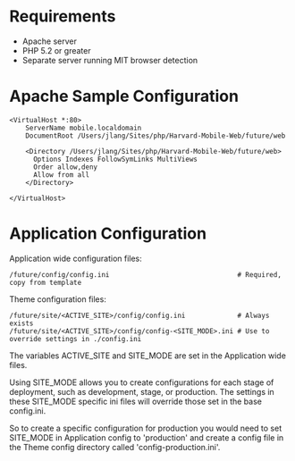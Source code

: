 # Requirements

* Apache server
* PHP 5.2 or greater
* Separate server running MIT browser detection

# Apache Sample Configuration

	<VirtualHost *:80>
		ServerName mobile.localdomain
		DocumentRoot /Users/jlang/Sites/php/Harvard-Mobile-Web/future/web
		
		<Directory /Users/jlang/Sites/php/Harvard-Mobile-Web/future/web>
		  Options Indexes FollowSymLinks MultiViews
		  Order allow,deny
		  Allow from all
		</Directory>
		
	</VirtualHost>

# Application Configuration

Application wide configuration files:

	/future/config/config.ini                                # Required, copy from template

Theme configuration files:

	/future/site/<ACTIVE_SITE>/config/config.ini             # Always exists
	/future/site/<ACTIVE_SITE>/config/config-<SITE_MODE>.ini # Use to override settings in ./config.ini

The variables ACTIVE\_SITE and SITE\_MODE are set in the Application wide files.

Using SITE\_MODE allows you to create configurations for each stage of
deployment, such as development, stage, or production.  The settings in these
SITE\_MODE specific ini files will override those set in the base config.ini.

So to create a specific configuration for production you would need to set
SITE\_MODE in Application config to 'production' and create a config
file in the Theme config directory called 'config-production.ini'.


